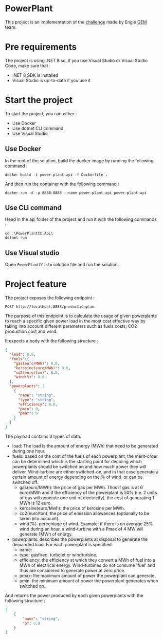 # PowerPlant
This project is an implementation of the [challenge](https://github.com/gem-spaas/powerplant-coding-challenge) made by Engie [GEM](https://gems.engie.com/) team.

# Pre requirements
The project is using .NET 8 so, if you use Visual Studio or Visual Studio Code, make sure that : 
- .NET 8 SDK is installed
- Visual Studio is up-to-date if you use it

# Start the project

To start the project, you can either :
- Use Docker
- Use dotnet CLI command
- Use Visual Studio

## Use Docker
In the root of the solution, build the docker image by running the following command : 
```
docker build -t power-plant-api -f Dockerfile .
```

And then run the container with the following command : 
```
docker run -d -p 8888:8888 --name power-plant-api power-plant-api
```

## Use CLI command

Head in the api folder of the project and run it with the following commands :
```
cd .\PowerPlantCC.Api\
dotnet run
```

## Use Visual studio
Open ```PowerPlantCC.sln``` solution file and run the solution.

# Project feature

The project exposes the following endpoint :
```
POST http://localhost:8888/productionplan
```

The purpose of this endpoint is to calculate the usage of given powerplants to reach a specific given power load in the most cost effective way by taking into account different parameters such as fuels costs, CO2 production cost and wind.

It expects a body with the following structure : 

```json
{
  "load": 0.0,
  "fuels":{
    "gas(euro/MWh)": 0.0,
    "kerosine(euro/MWh)": 0.0,
    "co2(euro/ton)": 0.0,
    "wind(%)": 0.0
  },
  "powerplants": [
    {
      "name": "string",
      "type": "string",
      "efficiency": 0.0,
      "pmin": 0,
      "pmax": 0
    }
  ]
}
```

The payload contains 3 types of data:
 - load: The load is the amount of energy (MWh) that need to be generated during one hour.
 - fuels: based on the cost of the fuels of each powerplant, the merit-order can be determined which is the starting point for deciding which powerplants should be switched on and how much power they will deliver.  Wind-turbine are either switched-on, and in that case generate a certain amount of energy depending on the % of wind, or can be switched off. 
   - gas(euro/MWh): the price of gas per MWh. Thus if gas is at 6 euro/MWh and if the efficiency of the powerplant is 50% (i.e. 2 units of gas will generate one unit of electricity), the cost of generating 1 MWh is 12 euro.
   - kerosine(euro/Mwh): the price of kerosine per MWh.
   - co2(euro/ton): the price of emission allowances (optionally to be taken into account).
   - wind(%): percentage of wind. Example: if there is on average 25% wind during an hour, a wind-turbine with a Pmax of 4 MW will generate 1MWh of energy.
 - powerplants: describes the powerplants at disposal to generate the demanded load. For each powerplant is specified:
   - name:
   - type: gasfired, turbojet or windturbine.
   - efficiency: the efficiency at which they convert a MWh of fuel into a MWh of electrical energy. Wind-turbines do not consume 'fuel' and thus are considered to generate power at zero price.
   - pmax: the maximum amount of power the powerplant can generate.
   - pmin: the minimum amount of power the powerplant generates when switched on. 


And returns the power produced by each given powerplants with the following structure :

```json
[
    {
        "name": "string",
        "p": 0.0
    }
]
```